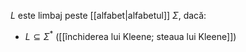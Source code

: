 $L$ este limbaj peste [[alfabet|alfabetul]] $\Sigma$, dacă:
- $L\subseteq\Sigma^*$ ([[închiderea lui Kleene; steaua lui Kleene]])